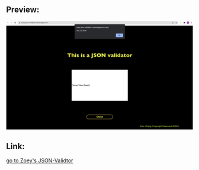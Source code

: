 ## Preview:

<img src="img/preview.png" width="600">

<br>

## Link:

[go to Zoey's JSON-Validtor](https://zoey-json-validator.herokuapp.com/)
